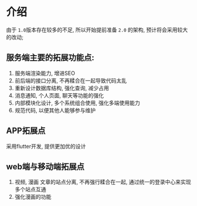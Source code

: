 # 介绍

由于 `1.0`版本存在较多的不足, 所以开始提前准备 `2.0` 的架构, 预计将会采用较大的改动;

## 服务端主要的拓展功能点:

1. 服务端渲染能力, 增进SEO
2. 前后端的接口分离, 不再糅合在一起导致代码太乱
3. 重新设计数据库结构, 强化查询, 减少占用
4. 消息通知, 个人页面, 聊天等功能的强化
5. 内部模块化设计, 多个系统组合使用, 强化多端使用能力
6. 规范代码, 以便其他人能够参与维护

## APP拓展点

采用flutter开发, 提供更加优的设计

## web端与移动端拓展点

1. 视频, 漫画 文章的站点分离, 不再强行糅合在一起, 通过统一的登录中心来实现多个站点互通
2. 强化漫画的功能





